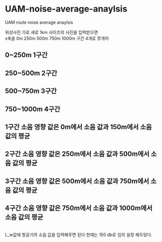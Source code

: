# UAM-noise-average-anaylsis
UAM route noise average anaylsis

위성사진 가로 세로 1km 사이즈의 사진을 입력받으면  <br>
x축을 0m 250m 500m 750m 1000m 구간 4개로 쪼개어 <br>
## 0~250m 1구간 <br>
## 250~500m 2구간 <br>
## 500~750m 3구간 <br>
## 750~1000m 4구간 <br>

## 1구간 소음 영향 값은 0m에서 소음 값과 150m에서 소음 값의 평균 <br>
## 2구간 소음 영향 값은 250m에서 소음 값과 500m에서 소음 값의 평균 <br>
## 3구간 소음 영향 값은 500m에서 소음 값과 750m에서 소음 값의 평균 <br>
## 4구간 소음 영향 값은 750m에서 소음 값과 1000m에서 소음 값의 평균 <br>
 <br>
L_w값에 항공기의 소음 값을 입력해주면 된다 현재는 150 db로 임의 설정 해두었다.
